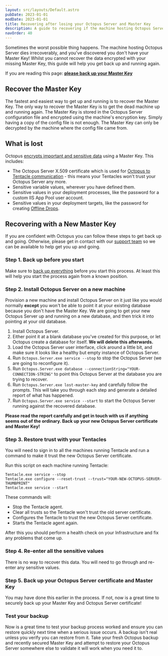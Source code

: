 ```yaml
---
layout: src/layouts/Default.astro
pubDate: 2023-01-01
modDate: 2023-01-01
title: Recovering after losing your Octopus Server and Master Key
description: A guide to recovering if the machine hosting Octopus Server dies irrecoverably, and you don't have the Master Key.
navOrder: 40
---
```


Sometimes the worst possible thing happens. The machine hosting Octopus Server dies irrecoverably, and you've discovered you don't have your Master Key! Whilst you cannot recover the data encrypted with your missing Master Key, this guide will help you get back up and running again.

If you are reading this page: [**please back up your Master Key**](/docs/octopus-rest-api/octopus.server.exe-command-line/show-master-key)

## Recover the Master Key

The fastest and easiest way to get up and running is to recover the Master Key. The only way to recover the Master Key is to get the dead machine up and running again. The Master Key is stored in the Octopus Server configuration file and encrypted using the machine's encryption key. Simply having a copy of the config file is not enough. The Master Key can only be decrypted by the machine where the config file came from.

## What is lost

Octopus [encrypts important and sensitive data](/docs/security/data-encryption) using a Master Key. This includes:

- The Octopus Server X.509 certificate which is used for [Octopus to Tentacle communication](/docs/security/octopus-tentacle-communication) - this means your Tentacles won't trust your Octopus Server any more.
- Sensitive variable values, wherever you have defined them.
- Sensitive values in your deployment processes, like the password for a custom IIS App Pool user account.
- Sensitive values in your deployment targets, like the password for creating [Offline Drops](/docs/infrastructure/deployment-targets/offline-package-drop).

## Recovering with a New Master Key

If you are confident with Octopus you can follow these steps to get back up and going. Otherwise, please get in contact with our [support team](https://octopus.com/support) so we can be available to help get you up and going.

### Step 1. Back up before you start

Make sure to [back up everything](/docs/administration/data/backup-and-restore) before you start this process. At least this will help you start the process again from a known position.

### Step 2. Install Octopus Server on a new machine

Provision a new machine and install Octopus Server on it just like you would normally **except** you won't be able to point it at your existing database because you don't have the Master Key. We are going to get your new Octopus Server up and running on a new database, and then trick it into pointing at your old database.

1. Install Octopus Server.
1. Either point it at a blank database you've created for this purpose, or let Octopus create a database for itself. **We will delete this afterwards.**
1. Load the Octopus Server user interface, click around a little bit, and make sure it looks like a healthy but empty instance of Octopus Server.
1. Run `Octopus.Server.exe service --stop` to stop the Octopus Server (we are going to reconfigure it).
1. Run `Octopus.Server.exe database --connectionString="YOUR-CONNECTION-STRING"` to point this Octopus Server at the database you are trying to recover.
1. Run `Octopus.Server.exe lost-master-key` and carefully follow the prompts. This will take you through each step and generate a detailed report of what has happened.
1. Run `Octopus.Server.exe service --start` to start the Octopus Server running against the recovered database.

**Please read the report carefully and get in touch with us if anything seems out of the ordinary. Back up your new Octopus Server certificate and Master Key!**

### Step 3. Restore trust with your Tentacles

You will need to sign in to all the machines running Tentacle and run a command to make it trust the new Octopus Server certificate.

Run this script on each machine running Tentacle:

```
Tentacle.exe service --stop
Tentacle.exe configure --reset-trust --trust="YOUR-NEW-OCTOPUS-SERVER-THUMBPRINT"
Tentacle.exe service --start
```

These commands will:

- Stop the Tentacle agent.
- Clear all trusts so the Tentacle won't trust the old server certificate.
- Configures the Tentacle to trust the new Octopus Server certificate.
- Starts the Tentacle agent again.

After this you should perform a health check on your Infrastructure and fix any problems that come up.

### Step 4. Re-enter all the sensitive values

There is no way to recover this data. You will need to go through and re-enter any sensitive values.

### Step 5. Back up your Octopus Server certificate and Master Key

You may have done this earlier in the process. If not, now is a great time to securely back up your Master Key and Octopus Server certificate!

### Test your backup

Now is a great time to test your backup process worked and ensure you can restore quickly next time when a serious issue occurs. A backup isn't real unless you verify you can restore from it. Take your fresh Octopus backup and recently secured Master Key and attempt to restore your Octopus Server somewhere else to validate it will work when you need it to.
